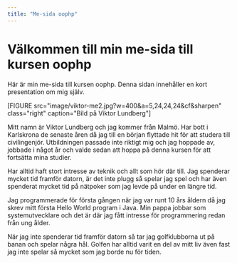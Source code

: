 ```yaml
---
title: "Me-sida oophp"
---
```

Välkommen till min me-sida till kursen oophp
=========================

Här är min me-sida till kursen oophp. Denna sidan innehåller en kort presentation om mig själv.

[FIGURE src="image/viktor-me2.jpg?w=400&a=5,24,24,24&cf&sharpen" class="right" caption="Bild på Viktor Lundberg"]

Mitt namn är Viktor Lundberg och jag kommer från Malmö. Har bott i Karlskrona de senaste åren då jag till en början flyttade hit för att studera till civilingenjör. Utbildningen passade inte riktigt mig och jag hoppade av, jobbade i något år och valde sedan att hoppa på denna kursen för att fortsätta mina studier.

Har alltid haft stort intresse av teknik och allt som hör där till. Jag spenderar mycket tid framför datorn, är det inte plugg så spelar jag spel och har även spenderat mycket tid på nätpoker som jag levde på under en längre tid.

Jag programmerade för första gången när jag var runt 10 års åldern då jag skrev mitt första Hello World program i Java. Min pappa jobbar som systemutvecklare och det är där jag fått intresse för programmering redan från ung ålder.

När jag inte spenderar tid framför datorn så tar jag golfklubborna ut på banan och spelar några hål. Golfen har alltid varit en del av mitt liv även fast jag inte spelar så mycket som jag borde nu för tiden.
